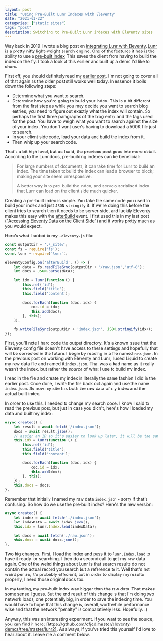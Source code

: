 ```yaml
---
layout: post
title: "Using Pre-Built Lunr Indexes with Eleventy"
date: "2021-01-22"
categories: ["static sites"]
tags: "post"
description: Switching to Pre-Built Lunr indexes with Eleventy sites
---
```


Way back in 2019 I wrote a blog post on [integrating Lunr with Eleventy](https://www.raymondcamden.com/2019/10/20/adding-search-to-your-eleventy-static-site-with-lunr). [Lunr](https://lunrjs.com/) is a pretty nifty light-weight search engine. One of the features it has is the ability to use a [pre-built index](https://lunrjs.com/guides/index_prebuilding.html). This saves the client from having to build the index on the fly. I took a look at this earlier and built up a demo I'd like to share.

First off, you should definitely read my [earlier post](https://www.raymondcamden.com/2019/10/20/adding-search-to-your-eleventy-static-site-with-lunr). I'm not going to cover all of that again as the older post still works well today. In essence it boils down the following steps:

* Determine what you want to search.
* Determine how you're going to build your index. This is a bit different from the first step as while you may decide you want to search blog entries, you need to figure out exactly what the index will contain. So perhaps the first three paragraphs of the blog entry and the tags used for the post. You have to weigh what you want to search against the size of your index. You don't want user's having to download a 500K file just to search.
* In your client side code, load your data and build the index from it.
* Then whip up your search code.

That's a bit high level, but as I said, the previous post goes into more detail. According to the Lunr docs, pre-building indexes can be beneficial:

<blockquote>
<p>
For large numbers of documents, it can take time for Lunr to build an index. The time taken to build the index can lead a browser to block; making your site seem unresponsive.
</p>

<p>
A better way is to pre-build the index, and serve a serialised index that Lunr can load on the client side much quicker.
</p>
</blockquote>

Creating a pre-built index is simple. You take the same code you used to build your index and just `JSON.stringify` it. If we're doing this before the client tries to search then it needs to be server-side, and luckily Eleventy makes this easy with the [afterBuild](https://www.11ty.dev/docs/events/#afterbuild) event. I first used this in my last post (["Accessing Eleventy Data on the Client Side"](https://www.raymondcamden.com/2021/01/18/accessing-eleventy-data-on-the-client-side)) and it works pretty much as you would expect. 

Here's what I added to my `.eleventy.js` file:

```js
const outputDir = './_site/';
const fs = require('fs');
const lunr = require('lunr');

eleventyConfig.on('afterBuild', () => {
	let data = fs.readFileSync(outputDir + '/raw.json','utf-8');
	let docs = JSON.parse(data);

	let idx = lunr(function () {
		this.ref('id');
		this.field('title');
		this.field('content');

		docs.forEach(function (doc, idx) {
			doc.id = idx;
			this.add(doc); 
		}, this);
	});

	fs.writeFileSync(outputDir + 'index.json', JSON.stringify(idx));
});
```

First, you'll note I hard code the output directory. It's a known issue that the Eleventy config file doesn't have access to these settings and hopefully that will be corrected in the future. I begin by reading in a file named `raw.json`. In the previous post on working with Eleventy and Lunr, I used Liquid to create my raw data file and named it `index.json`. That was a bad name as it really wasn't the index, but rather the *source* of what I use to build my index. 

I read in the file and create my index in literally the same fashion I did in the earlier post. Once done, I write the file back out again and use the name `index.json`. So now my site has both the raw data of my index and the actual built index.

In order to use this, I needed to change my search code. I know I said to read the previous post, but just in case you didn't, here's how I loaded my data and built my index:

```js
async created() {
	let result = await fetch('/index.json');
	docs = await result.json();
	// assign an ID so it's easier to look up later, it will be the same as index
	this.idx = lunr(function () {
		this.ref('id');
		this.field('title');
		this.field('content');

		docs.forEach(function (doc, idx) {
			doc.id = idx;
			this.add(doc); 
		}, this);
	});
	this.docs = docs;
},
```

Remember that initially I named my raw data `index.json` - sorry if that's confusing. So how do we use the pre-built index? Here's the new version:

```js
async created() {
	let index = await fetch('./index.json');
	let indexData = await index.json();
	this.idx = lunr.Index.load(indexData);

	let docs = await fetch('./raw.json');
	this.docs = await docs.json();
},
```

Two big changes. First, I load the index and pass it to `lunr.Index.load` to have it ready for searching. I then do a second call to get my raw data again. One of the weird things about Lunr is that search results do not contain the actual record you search but a reference to it. Well that's not weird per se, it's probably effecient, but in order to display my results properly, I need those original docs too. 

In my testing, my pre-built index was bigger than the raw data. That makes some sense I guess. But the end result of this change is that I'm doing two network loads, one potentially big, in order to save the indexing time. You would have to hope that this change is, overall, worthwhile performance wise and that the network "penalty" is comparatively less. Hopefully. :)

Anyway, this was an interesting experiment. If you want to see the source, you can find it here: [https://github.com/cfjedimaster/eleventy-demos/tree/master/lunr2]. As always, if you've tried this yourself I'd love to hear about it. Leave me a comment below.
